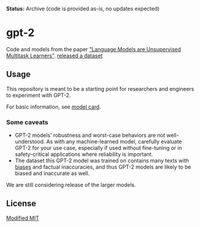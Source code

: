 **Status:** Archive (code is provided as-is, no updates expected)

# gpt-2

Code and models from the paper ["Language Models are Unsupervised Multitask Learners"](https://d4mucfpksywv.cloudfront.net/better-language-models/language-models.pdf).
[released a dataset](https://github.com/openai/gpt-2-output-dataset)


## Usage

This repository is meant to be a starting point for researchers and engineers to experiment with GPT-2.

For basic information, see [model card](./model_card.md).

### Some caveats

- GPT-2 models' robustness and worst-case behaviors are not well-understood.  As with any machine-learned model, carefully evaluate GPT-2 for your use case, especially if used without fine-tuning or in safety-critical applications where reliability is important.
- The dataset this GPT-2 model was trained on contains many texts with [biases](https://twitter.com/TomerUllman/status/1101485289720242177) and factual inaccuracies, and thus GPT-2 models are likely to be biased and inaccurate as well.

We are still considering release of the larger models.

## License

[Modified MIT](./LICENSE)
